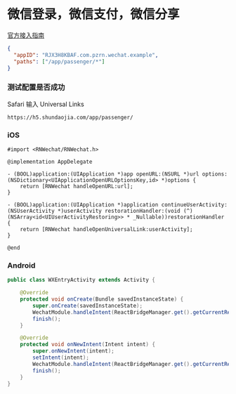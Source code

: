 # 微信登录，微信支付，微信分享

[官方接入指南](https://developers.weixin.qq.com/doc/oplatform/Mobile_App/Access_Guide/iOS.html)

```json
{
  "appID": "RJX3H8KBAF.com.pzrn.wechat.example",
  "paths": ["/app/passenger/*"]
}
```

### 测试配置是否成功

Safari 输入 Universal Links

```
https://h5.shundaojia.com/app/passenger/
```

### iOS

```objc
#import <RNWechat/RNWechat.h>

@implementation AppDelegate

- (BOOL)application:(UIApplication *)app openURL:(NSURL *)url options:(NSDictionary<UIApplicationOpenURLOptionsKey,id> *)options {
    return [RNWechat handleOpenURL:url];
}

- (BOOL)application:(UIApplication *)application continueUserActivity:(NSUserActivity *)userActivity restorationHandler:(void (^)(NSArray<id<UIUserActivityRestoring>> * _Nullable))restorationHandler {
    return [RNWechat handleOpenUniversalLink:userActivity];
}

@end
```

### Android

```java
public class WXEntryActivity extends Activity {

    @Override
    protected void onCreate(Bundle savedInstanceState) {
        super.onCreate(savedInstanceState);
        WechatModule.handleIntent(ReactBridgeManager.get().getCurrentReactContext(), getIntent());
        finish();
    }

    @Override
    protected void onNewIntent(Intent intent) {
        super.onNewIntent(intent);
        setIntent(intent);
        WechatModule.handleIntent(ReactBridgeManager.get().getCurrentReactContext(), getIntent());
        finish();
    }
}
```
